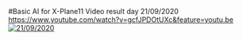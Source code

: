 #Basic AI for X-Plane11
Video result day 21/09/2020
https://www.youtube.com/watch?v=gcfJPDOtUXc&feature=youtu.be
[![21/09/2020](https://live.staticflickr.com/1487/25207681974_9830e9bd97_b.jpg)](https://www.youtube.com/watch?v=gcfJPDOtUXc&feature=youtu.be)
